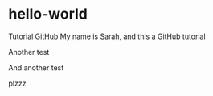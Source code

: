 # hello-world
Tutorial GitHub
My name is Sarah, and this a GitHub tutorial

Another test

And another test

plzzz
